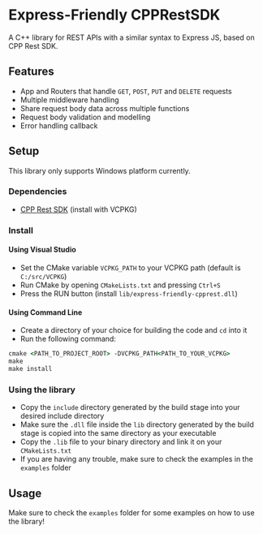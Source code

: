 # Express-Friendly CPPRestSDK
A C++ library for REST APIs with a similar syntax to Express JS, based on CPP Rest SDK.

## Features
- App and Routers that handle `GET`, `POST`, `PUT` and `DELETE` requests
- Multiple middleware handling
- Share request body data across multiple functions
- Request body validation and modelling
- Error handling callback

## Setup
This library only supports Windows platform currently.

### Dependencies
- [CPP Rest SDK](https://github.com/microsoft/cpprestsdk) (install with VCPKG)

### Install
#### Using Visual Studio
- Set the CMake variable `VCPKG_PATH` to your VCPKG path (default is `C:/src/VCPKG`)
- Run CMake by opening `CMakeLists.txt` and pressing `Ctrl+S`
- Press the RUN button (install `lib/express-friendly-cpprest.dll`)
 
#### Using Command Line
- Create a directory of your choice for building the code and `cd` into it
- Run the following command:
```bat
cmake <PATH_TO_PROJECT_ROOT> -DVCPKG_PATH<PATH_TO_YOUR_VCPKG>
make
make install
```

### Using the library
- Copy the `include` directory generated by the build stage into your desired include directory
- Make sure the `.dll` file inside the `lib` directory generated by the build stage is copied into the same directory as your executable
- Copy the `.lib` file to your binary directory and link it on your `CMakeLists.txt`
- If you are having any trouble, make sure to check the examples in the `examples` folder

## Usage
Make sure to check the `examples` folder for some examples on how to use the library!
